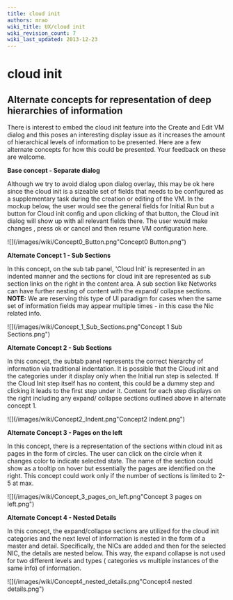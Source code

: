 ```yaml
---
title: cloud init
authors: mrao
wiki_title: UX/cloud init
wiki_revision_count: 7
wiki_last_updated: 2013-12-23
---
```


# cloud init

## Alternate concepts for representation of deep hierarchies of information

There is interest to embed the cloud init feature into the Create and Edit VM dialog and this poses an interesting display issue as it increases the amount of hierarchical levels of information to be presented. Here are a few alternate concepts for how this could be presented. Your feedback on these are welcome.

**Base concept - Separate dialog**

Although we try to avoid dialog upon dialog overlay, this may be ok here since the cloud init is a sizeable set of fields that needs to be configured as a supplementary task during the creation or editing of the VM. In the mockup below, the user would see the general fields for Initial Run but a button for Cloud init config and upon clicking of that button, the Cloud init dialog will show up with all relevant fields there. The user would make changes , press ok or cancel and then resume VM configuration here.

![](/images/wiki/Concept0_Button.png"Concept0 Button.png")

**Alternate Concept 1 - Sub Sections**

In this concept, on the sub tab panel, 'Cloud Init' is represented in an indented manner and the sections for cloud init are represented as sub section links on the right in the content area. A sub section like Networks can have further nesting of content with the expand/ collapse sections. **NOTE:** We are reserving this type of UI paradigm for cases when the same set of information fields may appear multiple times - in this case the Nic related info.

![](/images/wiki/Concept_1_Sub_Sections.png"Concept 1 Sub Sections.png")

**Alternate Concept 2 - Sub Sections**

In this concept, the subtab panel represents the correct hierarchy of information via traditional indentation. It is possible that the Cloud init and the categories under it display only when the Initial run step is selected. If the Cloud Init step itself has no content, this could be a dummy step and clicking it leads to the first step under it. Content for each step displays on the right including any expand/ collapse sections outlined above in alternate concept 1.

![](/images/wiki/Concept2_Indent.png"Concept2 Indent.png")

**Alternate Concept 3 - Pages on the left**

In this concept, there is a representation of the sections within cloud init as pages in the form of circles. The user can click on the circle when it changes color to indicate selected state. The name of the section could show as a tooltip on hover but essentially the pages are identified on the right. This concept could work only if the number of sections is limited to 2-5 at max.

![](/images/wiki/Concept_3_pages_on_left.png"Concept 3 pages on left.png")

**Alternate Concept 4 - Nested Details**

In this concept, the expand/collapse sections are utilized for the cloud init categories and the next level of information is nested in the form of a master and detail. Specifically, the NICs are added and then for the selected NIC, the details are nested below. This way, the expand collapse is not used for two different levels and types ( categories vs multiple instances of the same info) of information.

![](/images/wiki/Concept4_nested_details.png"Concept4 nested details.png")
